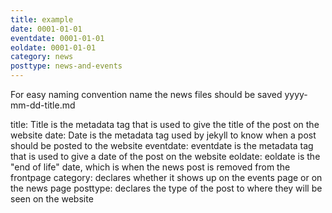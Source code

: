 ```yaml
---
title: example
date: 0001-01-01
eventdate: 0001-01-01
eoldate: 0001-01-01
category: news
posttype: news-and-events
---
```


For easy naming convention name the news files should be saved yyyy-mm-dd-title.md

title: Title is the metadata tag that is used to give the title of the post on the website
date: Date is the metadata tag used by jekyll to know when a post should be posted to the website
eventdate: eventdate is the metadata tag that is used to give a date of the post on the website
eoldate: eoldate is the "end of life" date, which is when the news post is removed from the frontpage
category: declares whether it shows up on the events page or on the news page
posttype: declares the type of the post to where they will be seen on the website

